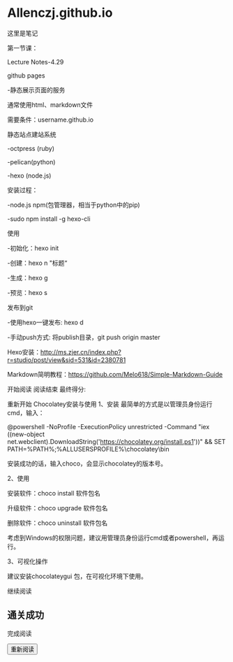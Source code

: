 # Allenczj.github.io

这里是笔记

第一节课：

Lecture Notes-4.29

github pages

-静态展示页面的服务

通常使用html、markdown文件

需要条件：username.github.io

静态站点建站系统

-octpress (ruby)

-pelican(python)

-hexo (node.js)

安装过程：

-node.js npm(包管理器，相当于python中的pip)

-sudo npm install -g hexo-cli

使用

-初始化：hexo init

-创建：hexo n "标题“

-生成：hexo g

-预览：hexo s

发布到git

-使用hexo一键发布: hexo d

-手动push方式: 将publish目录，git push origin master

Hexo安装：http://ms.zjer.cn/index.php?r=studio/post/view&sid=531&id=2380781

Markdown简明教程：https://github.com/Melo618/Simple-Markdown-Guide

开始阅读
阅读结束
最终得分:

重新开始
Chocolatey安装与使用 1、安装
最简单的方式是以管理员身份运行cmd，输入：

@powershell -NoProfile -ExecutionPolicy unrestricted -Command "iex ((new-object net.webclient).DownloadString('https://chocolatey.org/install.ps1'))" && SET PATH=%PATH%;%ALLUSERSPROFILE%\chocolatey\bin

安装成功的话，输入choco，会显示chocolatey的版本号。

2、使用

安装软件：choco install 软件包名

升级软件：choco upgrade 软件包名

删除软件：choco uninstall 软件包名

考虑到Windows的权限问题，建议用管理员身份运行cmd或者powershell，再运行。

3、可视化操作

建议安装chocolateygui 包，在可视化环境下使用。

继续阅读
  </section>
  <section class="game-all-success game-ui">
    <h1 class="section-title">通关成功</h1>
    <p class="game-next-level game-info-text">完成阅读</p>
    <button class="js-replay button">重新阅读</button>
  </section>
</div>
<canvas id="canvas" width="700px" height="600px">
    <!-- 动画画板 -->
</canvas>
<script type="text/javascript" src="bundle.js"></script>
